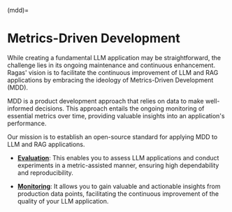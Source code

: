 (mdd)=
# Metrics-Driven Development

While creating a fundamental LLM application may be straightforward, the challenge lies in its ongoing maintenance and continuous enhancement. Ragas' vision is to facilitate the continuous improvement of LLM and RAG applications by embracing the ideology of Metrics-Driven Development (MDD).

MDD is a product development approach that relies on data to make well-informed decisions. This approach entails the ongoing monitoring of essential metrics over time, providing valuable insights into an application's performance.

Our mission is to establish an open-source standard for applying MDD to LLM and RAG applications.

- [**Evaluation**](../getstarted/evaluation.md): This enables you to assess LLM applications and conduct experiments in a metric-assisted manner, ensuring high dependability and reproducibility.

- [**Monitoring**](../getstarted/monitoring.md): It allows you to gain valuable and actionable insights from production data points, facilitating the continuous improvement of the quality of your LLM application.
